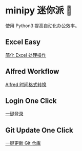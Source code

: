 # minipy 迷你派 🥧
使用 Python3 提高自动化办公效率。

## Excel Easy
[简化 Excel 处理操作](ExcelEasy)

## Alfred Workflow
[Alfred 时间格式转换](AlfredWorkflow)

## Login One Click
[一键登录](LoginOneClick)

## Git Update One Click
[一键更新 Git 仓库](GitUpdateOneClick)